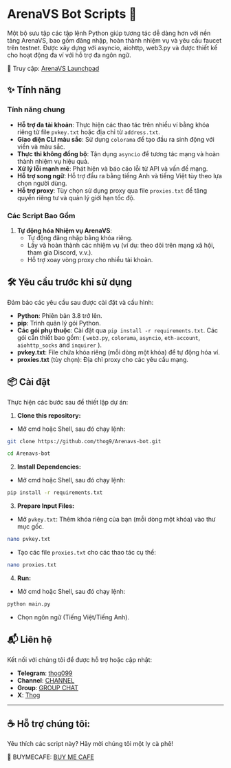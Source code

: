 # ArenaVS Bot Scripts 🚀

Một bộ sưu tập các tập lệnh Python giúp tương tác dễ dàng hơn với nền tảng ArenaVS, bao gồm đăng nhập, hoàn thành nhiệm vụ và yêu cầu faucet trên testnet. Được xây dựng với asyncio, aiohttp, web3.py và được thiết kế cho hoạt động đa ví với hỗ trợ đa ngôn ngữ.

🔗 Truy cập: [ArenaVS Launchpad](https://launchpad.arenavs.com/)

## ✨ Tính năng

### Tính năng chung

- **Hỗ trợ đa tài khoản**: Thực hiện các thao tác trên nhiều ví bằng khóa riêng từ file `pvkey.txt` hoặc địa chỉ từ `address.txt`.
- **Giao diện CLI màu sắc**: Sử dụng `colorama` để tạo đầu ra sinh động với viền và màu sắc.
- **Thực thi không đồng bộ**: Tận dụng `asyncio` để tương tác mạng và hoàn thành nhiệm vụ hiệu quả.
- **Xử lý lỗi mạnh mẽ**: Phát hiện và báo cáo lỗi từ API và vấn đề mạng.
- **Hỗ trợ song ngữ**: Hỗ trợ đầu ra bằng tiếng Anh và tiếng Việt tùy theo lựa chọn người dùng.
- **Hỗ trợ proxy**: Tùy chọn sử dụng proxy qua file `proxies.txt` để tăng quyền riêng tư và quản lý giới hạn tốc độ.

### Các Script Bao Gồm

1. **Tự động hóa Nhiệm vụ ArenaVS**:
   - Tự động đăng nhập bằng khóa riêng.
   - Lấy và hoàn thành các nhiệm vụ (ví dụ: theo dõi trên mạng xã hội, tham gia Discord, v.v.).
   - Hỗ trợ xoay vòng proxy cho nhiều tài khoản.

## 🛠️ Yêu cầu trước khi sử dụng

Đảm bảo các yêu cầu sau được cài đặt và cấu hình:

- **Python**: Phiên bản 3.8 trở lên.
- **pip**: Trình quản lý gói Python.
- **Các gói phụ thuộc**: Cài đặt qua `pip install -r requirements.txt`. Các gói cần thiết bao gồm: ( `web3.py`, `colorama`, `asyncio`, `eth-account`, `aiohttp_socks` and `inquirer` ).
- **pvkey.txt**: File chứa khóa riêng (mỗi dòng một khóa) để tự động hóa ví.
- **proxies.txt** (tùy chọn): Địa chỉ proxy cho các yêu cầu mạng.


## 📦 Cài đặt


Thực hiện các bước sau để thiết lập dự án:

1. **Clone this repository:**
- Mở cmd hoặc Shell, sau đó chạy lệnh:
```sh
git clone https://github.com/thog9/Arenavs-bot.git
```
```sh
cd Arenavs-bot
```
2. **Install Dependencies:**
- Mở cmd hoặc Shell, sau đó chạy lệnh:
```sh
pip install -r requirements.txt
```
3. **Prepare Input Files:**
- Mở `pvkey.txt`: Thêm khóa riêng của bạn (mỗi dòng một khóa) vào thư mục gốc.
```sh
nano pvkey.txt
```

- Tạo các file `proxies.txt` cho các thao tác cụ thể:
```sh
nano proxies.txt
```
4. **Run:**
- Mở cmd hoặc Shell, sau đó chạy lệnh:
```sh
python main.py
```
- Chọn ngôn ngữ (Tiếng Việt/Tiếng Anh).

## 📬 Liên hệ

Kết nối với chúng tôi để được hỗ trợ hoặc cập nhật:

- **Telegram**: [thog099](https://t.me/thog099)
- **Channel**: [CHANNEL](https://t.me/thogairdrops)
- **Group**: [GROUP CHAT](https://t.me/thogchats)
- **X**: [Thog](https://x.com/thog099) 

----

## ☕ Hỗ trợ chúng tôi:
Yêu thích các script này? Hãy mời chúng tôi một ly cà phê!

🔗 BUYMECAFE: [BUY ME CAFE](https://buymecafe.vercel.app/)
